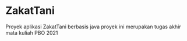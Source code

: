 # ZakatTani
Proyek aplikasi ZakatTani berbasis java
proyek ini merupakan tugas akhir mata kuliah PBO 2021
